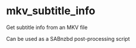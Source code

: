 # mkv_subtitle_info
Get subtitle info from an MKV file

Can be used as a SABnzbd post-processing script
